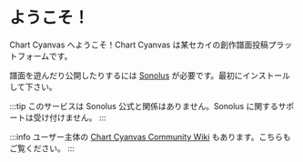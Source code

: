 # ようこそ！

Chart Cyanvas へようこそ！Chart Cyanvas は某セカイの創作譜面投稿プラットフォームです。

譜面を遊んだり公開したりするには [Sonolus](https://sonolus.com/) が必要です。最初にインストールして下さい。

:::tip
このサービスは Sonolus 公式と関係はありません。Sonolus に関するサポートは受け付けません。
:::

:::info
ユーザー主体の [Chart Cyanvas Community Wiki](https://wikiwiki.jp/csbs-user/) もあります。こちらもご覧ください。
:::
